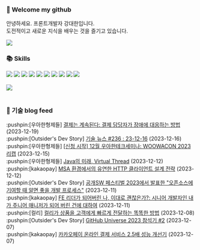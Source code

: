 ### 👋 Welcome my github

안녕하세요. 프론트개발자 강대한입니다.
<br>
도전적이고 새로운 지식을 배우는 것을 즐기고 있습니다.

<!--
![header](https://capsule-render.vercel.app/api?type=Waving&color=auto&height=300&section=header&text=Welcome&fontAlignY=40&desc=KangDaeHan%20github%20&descSize=20&descAlignY=55&animation=fadeIn&fontSize=90)

**KangDaeHan/KangDaeHan** is a ✨ _special_ ✨ repository because its `README.md` (this file) appears on your GitHub profile.

Here are some ideas to get you started:

- 🔭 I’m currently working on ...
- 🌱 I’m currently learning ...
- 👯 I’m looking to collaborate on ...
- 🤔 I’m looking for help with ...
- 💬 Ask me about ...
- 📫 How to reach me: ...
- 😄 Pronouns: ...
- ⚡ Fun fact: ...
-->

<a href="https://twinfamily.github.io" target="_blank"><img src="https://img.shields.io/badge/Blog-121D33?style=flat-square&logo=blogger&logoColor=ffffff"/></a>

### :books: Skills
<a href="#" target="_blank"><img src="https://img.shields.io/badge/React-61DAFB?style=flat-square&logo=react&logoColor=ffffff"/></a>
<a href="#" target="_blank"><img src="https://img.shields.io/badge/Html5-E34F26?style=flat-square&logo=html5&logoColor=ffffff"/></a>
<a href="#" target="_blank"><img src="https://img.shields.io/badge/Javascript-F7DF1E?style=flat-square&logo=javascript&logoColor=ffffff"/></a>
<a href="#" target="_blank"><img src="https://img.shields.io/badge/Cssmodules-000000?style=flat-square&logo=cssmodules&logoColor=ffffff"/></a>
<a href="#" target="_blank"><img src="https://img.shields.io/badge/Node.js-339933?style=flat-square&logo=nodedotjs&logoColor=ffffff"/></a>
<a href="#" target="_blank"><img src="https://img.shields.io/badge/Typescript-3178C6?style=flat-square&logo=typescript&logoColor=ffffff"/></a>
<a href="#" target="_blank"><img src="https://img.shields.io/badge/Git-F05032?style=flat-square&logo=git&logoColor=ffffff"/></a>
<a href="#" target="_blank"><img src="https://img.shields.io/badge/Gitlab-FC6D26?style=flat-square&logo=gitlab&logoColor=ffffff"/></a>
<a href="#" target="_blank"><img src="https://img.shields.io/badge/Webpack-8DD6F9?style=flat-square&logo=webpack&logoColor=ffffff"/></a>
<a href="#" target="_blank"><img src="https://img.shields.io/badge/Vite-646CFF?style=flat-square&logo=vite&logoColor=ffffff"/></a>
<br><br>
<img src="https://github-readme-stats.vercel.app/api/top-langs/?username=KangDaeHan&layout=compact">
<br><br>
### :round_pushpin: 기술 blog feed
<!-- BLOG-POST-LIST:START --><div>:pushpin:[우아한형제들] <a target="_blank" href="https://techblog.woowahan.com/15236/">결제는 계속된다: 결제 담당자가 장애에 대응하는 방법</a> (2023-12-19)</div><div>:pushpin:[Outsider's Dev Story] <a target="_blank" href="https://blog.outsider.ne.kr/1698">기술 뉴스 #236 : 23-12-16</a> (2023-12-16)</div><div>:pushpin:[우아한형제들] <a target="_blank" href="https://techblog.woowahan.com/15488/">[신청 시작] 12월 우아한테크세미나: WOOWACON 2023 리캡</a> (2023-12-15)</div><div>:pushpin:[우아한형제들] <a target="_blank" href="https://techblog.woowahan.com/15398/">Java의 미래, Virtual Thread</a> (2023-12-12)</div><div>:pushpin:[kakaopay] <a target="_blank" href="https://tech.kakaopay.com/post/make-http-client-design-flexible/">MSA 환경에서의 유연한 HTTP 클라이언트 설계 전략</a> (2023-12-12)</div><div>:pushpin:[Outsider's Dev Story] <a target="_blank" href="https://blog.outsider.ne.kr/1697">공개SW 페스티벌 2023에서 발표한 &quot;오픈소스에 기여할 때 알면 좋을 개발 프로세스&quot;</a> (2023-12-11)</div><div>:pushpin:[kakaopay] <a target="_blank" href="https://tech.kakaopay.com/post/paytalks-with-krew-fe/">FE 리더가 되어버린 나, 이대로 괜찮은가?: 시니어 개발자인 내가 주니어 매니저가 되어 버린 건에 대하여</a> (2023-12-11)</div><div>:pushpin:[컬리] <a target="_blank" href="http://thefarmersfront.github.io/blog/tc-optimization/">컬리가 상품을 고객에게 빠르게 전달하는 똑똑한 방법</a> (2023-12-08)</div><div>:pushpin:[Outsider's Dev Story] <a target="_blank" href="https://blog.outsider.ne.kr/1696">GitHub Universe 2023 참석기 #2</a> (2023-12-07)</div><div>:pushpin:[kakaopay] <a target="_blank" href="https://tech.kakaopay.com/post/improve-service-performance/">카카오페이 온라인 결제 서비스 2.5배 성능 개선기</a> (2023-12-07)</div><!-- BLOG-POST-LIST:END -->

<!-- ![Anurag's GitHub stats](https://github-readme-stats.vercel.app/api?username=KangDaeHan&show_icons=true&theme=radical) -->
<!--
### 📫 Blog
<table><tbody><tr>
<td>
    <a href="https://yeonyeon.tistory.com/312">
        <div>[인프콘 후기] 2023 INFCON </div>
    </a>
    <div>1. 인프콘에 참가하다 🙂 어떻게 참가할 수 있었는가 때는 2023년 7월 18일 12시 48분. 인프콘 추첨 결과 공개까지 12... </div>
    <div>23.08.16</div>
</td>
<td>
    <a href="https://yeonyeon.tistory.com/311">
        <img width="100%" src="/img/8066187260670780795.png"/><br/>
        <div>[Git] 머지 커밋 revert 하기 </div>
    </a>
    <div>🤔 git revert란? git revert란 일부 기존의 커밋들을 되돌리는 작업이다. git reset과는 다른 것이, git reset은 기... </div>
    <div>23.08.13</div>
</td>
<td>
    <a href="https://yeonyeon.tistory.com/310">
        <img width="100%" src="/img/9188834980247484156.png"/><br/>
        <div>[Spring Batch] 개념부터 코드까지 </div>
    </a>
    <div>목차 1. Spring Batch란? 2. Spring Batch 구조 3. 기본적인 세팅 4. Job, Step 5. ItemReader, ItemProcessor,  ItemW... </div>
    <div>23.07.21</div>
</td>
</tr>
</tbody></table>
-->
